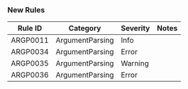 ### New Rules

Rule ID | Category | Severity | Notes
--------|----------|----------|-------
ARGP0011 | ArgumentParsing | Info |
ARGP0034 | ArgumentParsing | Error |
ARGP0035 | ArgumentParsing | Warning |
ARGP0036 | ArgumentParsing | Error |
